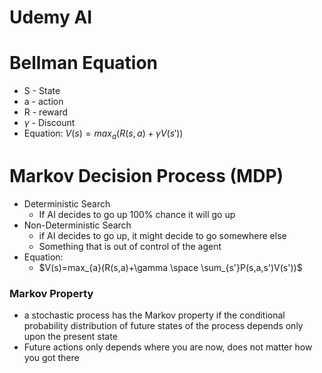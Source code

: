 # Udemy AI

# Bellman Equation

- S - State
- a - action
- R - reward
- $\gamma$ - Discount
- Equation: $V(s)=max_{a}(R(s,a) + \gamma V(s'))$

# Markov Decision Process (MDP)

- Deterministic Search
  - If AI decides to go up 100% chance it will go up
- Non-Deterministic Search
  - if AI decides to go up, it might decide to go somewhere else
  - Something that is out of control of the agent
- Equation:
  - $V(s)=max_{a}(R(s,a)+\gamma \space \sum_{s'}P(s,a,s')V(s'))$

### Markov Property

- a stochastic process has the Markov property if the conditional probability distribution of future states of the process depends only upon the present state
- Future actions only depends where you are now, does not matter how you got there



